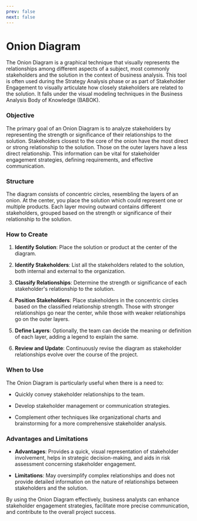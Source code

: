 ```yaml
---
prev: false
next: false
---
```


# Onion Diagram

The Onion Diagram is a graphical technique that visually represents the relationships among different aspects of a subject, most commonly stakeholders and the solution in the context of business analysis. This tool is often used during the Strategy Analysis phase or as part of Stakeholder Engagement to visually articulate how closely stakeholders are related to the solution. It falls under the visual modeling techniques in the Business Analysis Body of Knowledge (BABOK).

### Objective

The primary goal of an Onion Diagram is to analyze stakeholders by representing the strength or significance of their relationships to the solution. Stakeholders closest to the core of the onion have the most direct or strong relationship to the solution. Those on the outer layers have a less direct relationship. This information can be vital for stakeholder engagement strategies, defining requirements, and effective communication.

### Structure

The diagram consists of concentric circles, resembling the layers of an onion. At the center, you place the solution which could represent one or multiple products. Each layer moving outward contains different stakeholders, grouped based on the strength or significance of their relationship to the solution.

### How to Create

1. **Identify Solution**: Place the solution or product at the center of the diagram.

2. **Identify Stakeholders**: List all the stakeholders related to the solution, both internal and external to the organization.

3. **Classify Relationships**: Determine the strength or significance of each stakeholder's relationship to the solution.

4. **Position Stakeholders**: Place stakeholders in the concentric circles based on the classified relationship strength. Those with stronger relationships go near the center, while those with weaker relationships go on the outer layers.

5. **Define Layers**: Optionally, the team can decide the meaning or definition of each layer, adding a legend to explain the same.

6. **Review and Update**: Continuously revise the diagram as stakeholder relationships evolve over the course of the project.

### When to Use

The Onion Diagram is particularly useful when there is a need to:

- Quickly convey stakeholder relationships to the team.

- Develop stakeholder management or communication strategies.

- Complement other techniques like organizational charts and brainstorming for a more comprehensive stakeholder analysis.

### Advantages and Limitations

- **Advantages**: Provides a quick, visual representation of stakeholder involvement, helps in strategic decision-making, and aids in risk assessment concerning stakeholder engagement.

- **Limitations**: May oversimplify complex relationships and does not provide detailed information on the nature of relationships between stakeholders and the solution.

By using the Onion Diagram effectively, business analysts can enhance stakeholder engagement strategies, facilitate more precise communication, and contribute to the overall project success.
